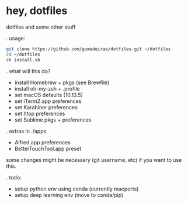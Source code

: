 # hey, dotfiles
dotfiles and some other stuff

. usage:
```sh
git clone https://github.com/gumadeiras/dotfiles.git ~/dotfiles
cd ~/dotfiles
sh install.sh
```

. what will this do?
- install Homebrew + pkgs (see Brewfile)
- install oh-my-zsh + .profile
- set macOS defaults (10.13.5)
- set iTerm2.app preferences
- set Karabiner preferences
- set htop preferences
- set Sublime pkgs + preferences

. extras in ./apps
- Alfred.app preferences
- BetterTouchTool.app preset

some changes might be necessary (git username, etc) if you want to use this.

. todo:
- setup python env using conda (currently macports)
- setup deep learning env (move to conda/pip)
